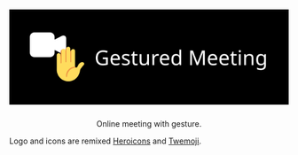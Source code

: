 <h1><center><img src="./logo.svg" alt="Gestured Meeting"></center></h1>

<center>
Online meeting with gesture.
</center>

Logo and icons are remixed [Heroicons](https://heroicons.com/) and [Twemoji](https://twemoji.twitter.com/).
